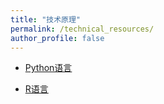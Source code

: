 ```yaml
---
title: "技术原理"
permalink: /technical_resources/
author_profile: false
---
```



- [Python语言](python)

- [R语言](R)

